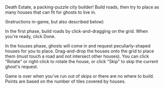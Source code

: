 Death Estate, a packing-puzzle city builder! Build roads, then try to place as many houses that can fit for ghosts to live in.

(Instructions in-game, but also described below)

In the first phase, build roads by click-and-dragging on the grid. When you're ready, click Done.

In the houses phase, ghosts will come in and request peculiarly-shaped houses for you to place. Drag-and-drop the houses onto the grid to place them (must touch a road and not intersect other houses). You can click "Rotate" or right-click to rotate the house, or click "Skip" to skip the current ghost's request.

Game is over when you've run out of skips or there are no where to build. Points are based on the number of tiles covered by houses.